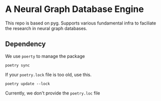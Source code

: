 # A Neural Graph Database Engine

This repo is based on pyg. Supports various fundamental infra to faciliate
the research in neural graph databases.

## Dependency

We use `poerty` to manage the package

```
poetry sync
```

If your `poetry.lock` file is too old, use this.
```
poetry update --lock
```

Currently, we don't provide the `poetry.loc` file
